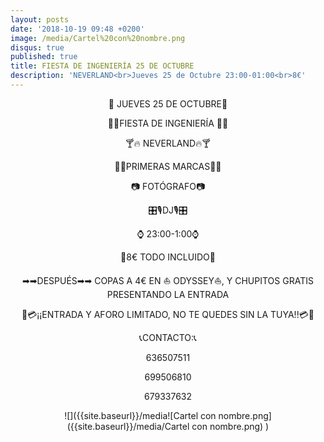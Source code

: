 ```yaml
---
layout: posts
date: '2018-10-19 09:48 +0200'
image: /media/Cartel%20con%20nombre.png
disqus: true
published: true
title: FIESTA DE INGENIERÍA 25 DE OCTUBRE
description: 'NEVERLAND<br>Jueves 25 de Octubre 23:00-01:00<br>8€'
---
```

<style>
p{
text-align: center;
}
</style>

📆 JUEVES 25 DE OCTUBRE📆

🍻🎉FIESTA DE INGENIERÍA 🎉🍻

🍸🔥 NEVERLAND🔥🍸

🍹🍾PRIMERAS MARCAS🍾🍷

📷 FOTÓGRAFO📷

🎛🎙DJ🎙🎛

⌚ 23:00-1:00⌚

💸8€ TODO INCLUIDO💸

➡➡DESPUÉS➡➡ 
COPAS A 4€ EN ⛵ ODYSSEY⛵, Y CHUPITOS GRATIS PRESENTANDO LA ENTRADA

📢💳¡¡ENTRADA Y AFORO LIMITADO, NO TE QUEDES SIN LA TUYA!!💳📢

📞CONTACTO:📞

636507511

699506810

679337632

![]({{site.baseurl}}/media![Cartel con nombre.png]({{site.baseurl}}/media/Cartel con nombre.png)
)
